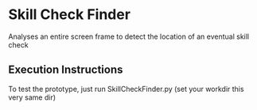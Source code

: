 # Skill Check Finder

Analyses an entire screen frame to detect the location of an eventual skill check

## Execution Instructions

To test the prototype, just run SkillCheckFinder.py (set your workdir this very same dir)
